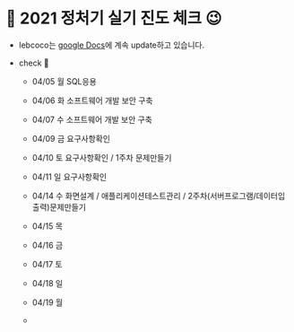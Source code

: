 # :notebook_with_decorative_cover: 2021 정처기 실기 진도 체크 :wink:

* lebcoco는 [google Docs](https://docs.google.com/document/d/1dP9pkxsEYi-9YAKthbDNlj8FXQFtV_ie1CUb8Ay2jrE/edit?usp=sharing)에 계속 update하고 있습니다.







* check :eyes:
  * 04/05 월 SQL응용
  * 04/06 화 소프트웨어 개발 보안 구축
  * 04/07 수 소프트웨어 개발 보안 구축
  * 04/09 금 요구사항확인
  * 04/10 토 요구사항확인 / 1주차 문제만들기


  * 04/11 일 요구사항확인
  * 04/14 수 화면설계 / 애플리케이션테스트관리 / 2주차(서버프로그램/데이터입출력)문제만들기
  * 04/15 목
  * 04/16 금
  * 04/17 토


  * 04/18 일
  * 04/19 월
  * 
